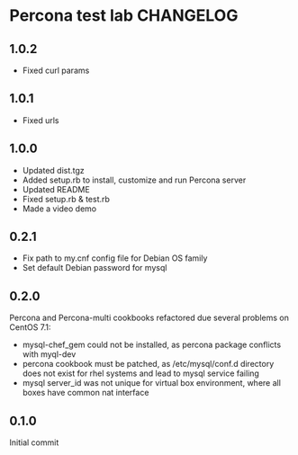 Percona test lab CHANGELOG
===========================

1.0.2
-----
- Fixed curl params

1.0.1
-----
- Fixed urls

1.0.0
-----
- Updated dist.tgz
- Added setup.rb to install, customize and run Percona server
- Updated README
- Fixed setup.rb & test.rb
- Made a video demo

0.2.1
-----
- Fix path to my.cnf config file for Debian OS family
- Set default Debian password for mysql

0.2.0
-----
Percona and Percona-multi cookbooks refactored due several problems on CentOS 7.1:
- mysql-chef_gem could not be installed, as percona package conflicts with myql-dev
- percona cookbook must be patched, as /etc/mysql/conf.d directory does not exist for rhel systems and lead to mysql service failing
- mysql server_id was not unique for virtual box environment, where all boxes have common nat interface

0.1.0
-----
Initial commit

